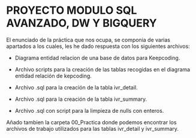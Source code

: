 # PROYECTO MODULO SQL AVANZADO, DW Y BIGQUERY

El enunciado de la práctica que nos ocupa, se componia de varias apartados a los cuales, les he dado respuesta con los siguientes archivos:

- Diagrama entidad relacion de una base de datos para Keepcoding.

- Archivo scripts para la creación de las tablas recogidas en el diagrama entidad relación de kepcoding.

- Archivo .sql para la creación de la tabla ivr_detail.

- Archivo .sql para la creación de la tabla ivr_summary.

- Archivo .sql con script para la limpieza de nulls con enteros.

Añado tambien la carpeta 00_Practica donde podemos encontrar los archivos de trabajo utilizados para las tablas ivr_detail y ivr_summary.